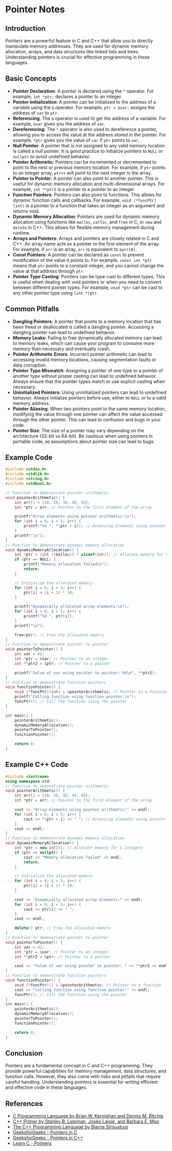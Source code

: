 # Pointer Notes

## Introduction
Pointers are a powerful feature in C and C++ that allow you to directly manipulate memory addresses. They are used for dynamic memory allocation, arrays, and data structures like linked lists and trees.
Understanding pointers is crucial for effective programming in these languages.

## Basic Concepts
- **Pointer Declaration**: A pointer is declared using the `*` operator. For example, `int *ptr;` declares a pointer to an integer.
- **Pointer Initialization**: A pointer can be initialized to the address of a variable using the `&` operator. For example, `ptr = &var;` assigns the address of `var` to `ptr`.
- **Referencing**: The `&` operator is used to get the address of a variable. For example, `&var` gives you the address of `var`.
- **Dereferencing**: The `*` operator is also used to dereference a pointer, allowing you to access the value at the address stored in the pointer. For example, `*ptr` gives you the value of `var` if `ptr` points to `var`.
- **Null Pointer**: A pointer that is not assigned to any valid memory location is called a null pointer. It is good practice to initialize pointers to `NULL` or `nullptr` to avoid undefined behavior.
- **Pointer Arithmetic**: Pointers can be incremented or decremented to point to the next or previous memory location. For example, if `ptr` points to an integer array, `ptr++` will point to the next integer in the array.
- **Pointer to Pointer**: A pointer can also point to another pointer. This is useful for dynamic memory allocation and multi-dimensional arrays. For example, `int **ptr2` is a pointer to a pointer to an integer.
- **Function Pointers**: Pointers can also point to functions. This allows for dynamic function calls and callbacks. For example, `void (*funcPtr)(int)` is a pointer to a function that takes an integer as an argument and returns void.
- **Dynamic Memory Allocation**: Pointers are used for dynamic memory allocation using functions like `malloc`, `calloc`, and `free` in C, or `new` and `delete` in C++. This allows for flexible memory management during runtime.
- **Arrays and Pointers**: Arrays and pointers are closely related in C and C++. An array name acts as a pointer to the first element of the array. For example, if `arr` is an array, `arr` is equivalent to `&arr[0]`.
- **Const Pointers**: A pointer can be declared as `const` to prevent modification of the value it points to. For example, `const int *ptr` means that `ptr` points to a constant integer, and you cannot change the value at that address through `ptr`.
- **Pointer Type Casting**: Pointers can be type-cast to different types. This is useful when dealing with void pointers or when you need to convert between different pointer types. For example, `void *ptr` can be cast to any other pointer type using `(int *)ptr`.

## Common Pitfalls
- **Dangling Pointers**: A pointer that points to a memory location that has been freed or deallocated is called a dangling pointer. Accessing a dangling pointer can lead to undefined behavior.
- **Memory Leaks**: Failing to free dynamically allocated memory can lead to memory leaks, which can cause your program to consume more memory than necessary and eventually crash.
- **Pointer Arithmetic Errors**: Incorrect pointer arithmetic can lead to accessing invalid memory locations, causing segmentation faults or data corruption.
- **Pointer Type Mismatch**: Assigning a pointer of one type to a pointer of another type without proper casting can lead to undefined behavior. Always ensure that the pointer types match or use explicit casting when necessary.
- **Uninitialized Pointers**: Using uninitialized pointers can lead to undefined behavior. Always initialize pointers before use, either to `NULL` or to a valid memory address.
- **Pointer Aliasing**: When two pointers point to the same memory location, modifying the value through one pointer can affect the value accessed through the other pointer. This can lead to confusion and bugs in your code.
- **Pointer Size**: The size of a pointer may vary depending on the architecture (32-bit vs 64-bit). Be cautious when using pointers in portable code, as assumptions about pointer size can lead to bugs.


## Example Code
```c
#include <stdio.h>
#include <stdlib.h>
#include <string.h>
#include <stdbool.h>

// Function to demonstrate pointer arithmetic
void pointerArithmetic() {
    int arr[] = {10, 20, 30, 40, 50};
    int *ptr = arr; // Pointer to the first element of the array

    printf("Array elements using pointer arithmetic:\n");
    for (int i = 0; i < 5; i++) {
        printf("%d ", *(ptr + i)); // Accessing elements using pointer arithmetic
    }
    printf("\n");
}
// Function to demonstrate dynamic memory allocation
void dynamicMemoryAllocation() {
    int *ptr = (int *)malloc(5 * sizeof(int)); // Allocate memory for 5 integers
    if (ptr == NULL) {
        printf("Memory allocation failed\n");
        return;
    }

    // Initialize the allocated memory
    for (int i = 0; i < 5; i++) {
        ptr[i] = (i + 1) * 10;
    }

    printf("Dynamically allocated array elements:\n");
    for (int i = 0; i < 5; i++) {
        printf("%d ", ptr[i]);
    }
    printf("\n");

    free(ptr); // Free the allocated memory
}
// Function to demonstrate pointer to pointer
void pointerToPointer() {
    int var = 42;
    int *ptr = &var; // Pointer to an integer
    int **ptr2 = &ptr; // Pointer to a pointer

    printf("Value of var using pointer to pointer: %d\n", **ptr2);
}
// Function to demonstrate function pointers
void functionPointer() {
    void (*funcPtr)(int) = &pointerArithmetic; // Pointer to a function
    printf("Calling function using function pointer:\n");
    funcPtr(); // Call the function using the pointer
}

int main() {
    pointerArithmetic();
    dynamicMemoryAllocation();
    pointerToPointer();
    functionPointer();

    return 0;
}
```

## Example C++ Code
```cpp  
#include <iostream>
using namespace std;
// Function to demonstrate pointer arithmetic
void pointerArithmetic() {
    int arr[] = {10, 20, 30, 40, 50};
    int *ptr = arr; // Pointer to the first element of the array

    cout << "Array elements using pointer arithmetic:" << endl;
    for (int i = 0; i < 5; i++) {
        cout << *(ptr + i) << " "; // Accessing elements using pointer arithmetic
    }
    cout << endl;
}
// Function to demonstrate dynamic memory allocation
void dynamicMemoryAllocation() {
    int *ptr = new int[5]; // Allocate memory for 5 integers
    if (ptr == nullptr) {
        cout << "Memory allocation failed" << endl;
        return;
    }

    // Initialize the allocated memory
    for (int i = 0; i < 5; i++) {
        ptr[i] = (i + 1) * 10;
    }

    cout << "Dynamically allocated array elements:" << endl;
    for (int i = 0; i < 5; i++) {
        cout << ptr[i] << " ";
    }
    cout << endl;

    delete[] ptr; // Free the allocated memory
}
// Function to demonstrate pointer to pointer
void pointerToPointer() {
    int var = 42;
    int *ptr = &var; // Pointer to an integer
    int **ptr2 = &ptr; // Pointer to a pointer

    cout << "Value of var using pointer to pointer: " << **ptr2 << endl;
}
// Function to demonstrate function pointers
void functionPointer() {
    void (*funcPtr)() = &pointerArithmetic; // Pointer to a function
    cout << "Calling function using function pointer:" << endl;
    funcPtr(); // Call the function using the pointer
}
int main() {
    pointerArithmetic();
    dynamicMemoryAllocation();
    pointerToPointer();
    functionPointer();

    return 0;
}
```

## Conclusion
Pointers are a fundamental concept in C and C++ programming. They provide powerful capabilities for memory management, data structures, and function calls. However, they also come with risks and pitfalls that require careful handling. Understanding pointers is essential for writing efficient and effective code in these languages.

## References
- [C Programming Language by Brian W. Kernighan and Dennis M. Ritchie](https://www.amazon.com/C-Programming-Language-2nd/dp/0131103628)
- [C++ Primer by Stanley B. Lippman, Josée Lajoie, and Barbara E. Moo](https://www.amazon.com/Primer-5th-Stanley-B-Lippman/dp/0321992784)
- [The C++ Programming Language by Bjarne Stroustrup](https://www.amazon.com/C-Programming-Language-4th/dp/0321992784)
- [GeeksforGeeks - Pointers in C](https://www.geeksforgeeks.org/pointers-in-c/)
- [GeeksforGeeks - Pointers in C++](https://www.geeksforgeeks.org/pointers-in-c-2/)
- [Learn C - Pointers](https://www.learn-c.org/en/Pointers)